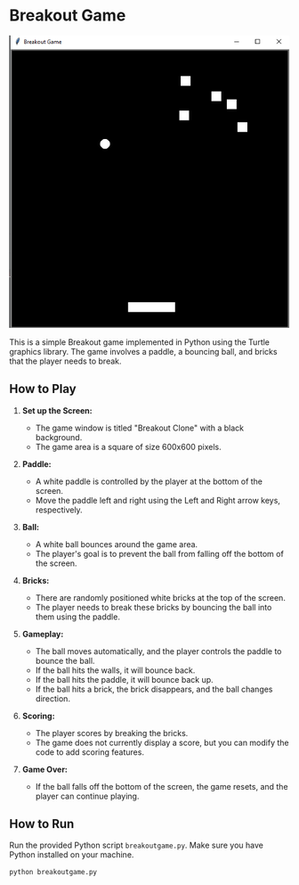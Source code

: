 # Breakout Game

![Breakout Game Screenshot](breakout_game_screenshot.png)

This is a simple Breakout game implemented in Python using the Turtle graphics library. The game involves a paddle, a bouncing ball, and bricks that the player needs to break.

## How to Play

1. **Set up the Screen:**
   - The game window is titled "Breakout Clone" with a black background.
   - The game area is a square of size 600x600 pixels.

2. **Paddle:**
   - A white paddle is controlled by the player at the bottom of the screen.
   - Move the paddle left and right using the Left and Right arrow keys, respectively.

3. **Ball:**
   - A white ball bounces around the game area.
   - The player's goal is to prevent the ball from falling off the bottom of the screen.

4. **Bricks:**
   - There are randomly positioned white bricks at the top of the screen.
   - The player needs to break these bricks by bouncing the ball into them using the paddle.

5. **Gameplay:**
   - The ball moves automatically, and the player controls the paddle to bounce the ball.
   - If the ball hits the walls, it will bounce back.
   - If the ball hits the paddle, it will bounce back up.
   - If the ball hits a brick, the brick disappears, and the ball changes direction.

6. **Scoring:**
   - The player scores by breaking the bricks.
   - The game does not currently display a score, but you can modify the code to add scoring features.

7. **Game Over:**
   - If the ball falls off the bottom of the screen, the game resets, and the player can continue playing.

## How to Run

Run the provided Python script `breakoutgame.py`. Make sure you have Python installed on your machine.

```bash
python breakoutgame.py

